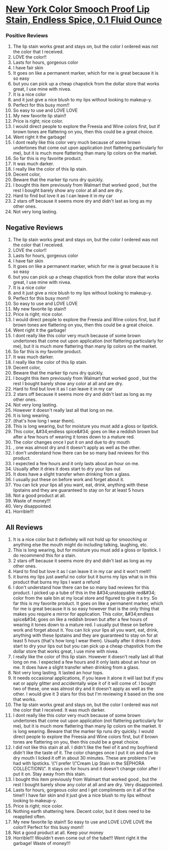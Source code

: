 # [New York Color Smooch Proof Lip Stain, Endless Spice, 0.1 Fluid Ounce](https://products.checkmycream.com/products/New-York-Color-Smooch-Proof-Lip-Stain-Endless-Spice-0.1-Fluid-Ounce.html)

### Positive Reviews

<ol>
      <li>The lip stain works great and stays on, but the color I ordered was not the color that I received.</li>
      <li>LOVE the color!!</li>
      <li>Lasts for hours, gorgeous color</li>
      <li>I have fair skin</li>
      <li>It goes on like a permanent marker, which for me is great because it is so easy</li>
      <li>but you can pick up a cheap chapstick from the dollar store that works great, I use mine with nivea.</li>
      <li>It is a nice color</li>
      <li>and it just give a nice blush to my lips without looking to makeup-y.</li>
      <li>Perfect for this busy mom!!</li>
      <li>So easy to use and LOVE LOVE</li>
      <li>My new favorite lip stain!!</li>
      <li>Price is right; nice color.</li>
      <li>I would direct people to explore the Freesia and Wine colors first, but if brown tones are flattering on you, then this could be a great choice.</li>
      <li>Went right it the garbage!</li>
      <li>I dont really like this color very much because of some brown undertones that come out upon application (not flattering particularly for me), but it is much more flattering than many lip colors on the market.  </li>
      <li>So far this is my favorite product.</li>
      <li>It was much darker.</li>
      <li>I really like the color of this lip stain.  </li>
      <li>Decent color,</li>
      <li>Beware that the marker tip runs dry quickly.  </li>
      <li>I bought this item previously from Walmart that worked good , but the rest I bought barely show any color at all and are dry.  </li>
      <li>Hard to find but love it as I can leave it in my car</li>
      <li>2 stars off because it seems more dry and didn&#x27;t last as long as my other ones.</li>
      <li>Not very long lasting.</li>
</ol>


<h2>Negative Reviews</h2>
<ol>
<li> The lip stain works great and stays on, but the color I ordered was not the color that I received.</li>
<li> LOVE the color!!</li>
<li> Lasts for hours, gorgeous color</li>
<li> I have fair skin</li>
<li> It goes on like a permanent marker, which for me is great because it is so easy</li>
<li> but you can pick up a cheap chapstick from the dollar store that works great, I use mine with nivea.</li>
<li> It is a nice color</li>
<li> and it just give a nice blush to my lips without looking to makeup-y.</li>
<li> Perfect for this busy mom!!</li>
<li> So easy to use and LOVE LOVE</li>
<li> My new favorite lip stain!!</li>
<li> Price is right; nice color.</li>
<li> I would direct people to explore the Freesia and Wine colors first, but if brown tones are flattering on you, then this could be a great choice.</li>
<li> Went right it the garbage!</li>
<li> I dont really like this color very much because of some brown undertones that come out upon application (not flattering particularly for me), but it is much more flattering than many lip colors on the market.  </li>
<li> So far this is my favorite product.</li>
<li> It was much darker.</li>
<li> I really like the color of this lip stain.  </li>
<li> Decent color,</li>
<li> Beware that the marker tip runs dry quickly.  </li>
<li> I bought this item previously from Walmart that worked good , but the rest I bought barely show any color at all and are dry.  </li>
<li> Hard to find but love it as I can leave it in my car</li>
<li> 2 stars off because it seems more dry and didn&#x27;t last as long as my other ones.</li>
<li> Not very long lasting.</li>
<li> However it doesn&#x27;t really last all that long on me.  </li>
<li> It is long wearing.  </li>
<li> (that&#x27;s how long I wear them).</li>
<li> This is long wearing, but for moisture you must add a gloss or lipstick.</li>
<li> This color, &amp;#34;endless spice&amp;#34; goes on like a reddish brown but after a few hours of wearing it tones down to a mature red.</li>
<li> The color changes once I put it on and due to dry mouth</li>
<li> , one was almost dry and it doesn&#x27;t apply as well as the other.</li>
<li> I don&#x27;t understand how there can be so many bad reviews for this product.</li>
<li> I expected a few hours and it only lasts about an hour on me.  </li>
<li> Usually after it dries it does start to dry your lips out</li>
<li> It does have a slight transfer when drinking from a glass.</li>
<li> I usually put these on before work and forget about it.</li>
<li> You can lick your lips all you want, eat, drink, anything with these lipstains and they are guaranteed to stay on for at least 5 hours</li>
<li> Not a good product at all.</li>
<li> Waste of money!!!</li>
<li> Very disappointed.</li>
<li> Horrible!!!</li>
</ol>

<h2>All Reviews</h2>

<ol>
    <li> It is a nice color but it definitely will not hold up for smooching or anything else the mouth might do including talking, laughing, etc.</li>
    <li> This is long wearing, but for moisture you must add a gloss or lipstick. I do recommend this for a stain.</li>
    <li> 2 stars off because it seems more dry and didn&#x27;t last as long as my other ones.</li>
    <li> Hard to find but love it as I can leave it in my car and it won&#x27;t melt!!</li>
    <li> it burns my lips just aweful no color but it burns my lips what is in this product that burns my lips I want a refund</li>
    <li> I don&#x27;t understand how there can be so many bad reviews for this product. I picked up a tube of this in the &amp;#34;unstoppable red&amp;#34; color from the sale bin at my local store and figured to give it a try. So far this is my favorite product. It goes on like a permanent marker, which for me is great because it is so easy however that is the only thing that makes you require a mirror for application. This color, &amp;#34;endless spice&amp;#34; goes on like a reddish brown but after a few hours of wearing it tones down to a mature red. I usually put these on before work and forget about it. You can lick your lips all you want, eat, drink, anything with these lipstains and they are guaranteed to stay on for at least 5 hours (that&#x27;s how long I wear them). Usually after it dries it does start to dry your lips out but you can pick up a cheap chapstick from the dollar store that works great, I use mine with nivea.</li>
    <li> I really like the color of this lip stain.  However it doesn&#x27;t really last all that long on me.  I expected a few hours and it only lasts about an hour on me.  It does have a slight transfer when drinking from a glass.</li>
    <li> Not very long lasting. It lasted an hour tops.</li>
    <li> It needs occasional applications, if you leave it alone it will last but if you eat or apply glitter and accidentally wipe it of it will come of. I bought two of these, one was almost dry and it doesn&#x27;t apply as well as the other. I would give it 3 stars for this but I&#x27;m reviewing it based on the one that works.</li>
    <li> The lip stain works great and stays on, but the color I ordered was not the color that I received. It was much darker.</li>
    <li> I dont really like this color very much because of some brown undertones that come out upon application (not flattering particularly for me), but it is much more flattering than many lip colors on the market.  It is long wearing.  Beware that the marker tip runs dry quickly.  I would direct people to explore the Freesia and Wine colors first, but if brown tones are flattering on you, then this could be a great choice.</li>
    <li> I did not like this stain at all. I didn&#x27;t like the feel of it and my boyfriend didn&#x27;t like the taste of it.  The color changes once I put it on and due to dry mouth I licked it off in about 30 minutes.  These are problems I&#x27;ve had with lipsticks.  \\&quot;I prefer \\&quot;Cream Lip Stain in the SEPHORA COLLECTION\\&quot;. It stays on for hours and it doesn&#x27;t change color after I put it on.  Stay away from this stain.</li>
    <li> I bought this item previously from Walmart that worked good , but the rest I bought barely show any color at all and are dry.  Very disappointed.</li>
    <li> Lasts for hours, gorgeous color and I get compliments on it all of the time!! I have fair skin and it just give a nice blush to my lips without looking to makeup-y.</li>
    <li> Price is right; nice color.</li>
    <li> Nothing earth shattering here.  Decent color, but it does need to be reapplied often.</li>
    <li> My new favorite lip stain!! So easy to use and LOVE LOVE LOVE the color!! Perfect for this busy mom!!</li>
    <li> Not a good product at all. Keep your money</li>
    <li> Horrible!!! Wouldn&#x27;t even come out of the tube!!! Went right it the garbage! Waste of money!!!</li>
</ol>




